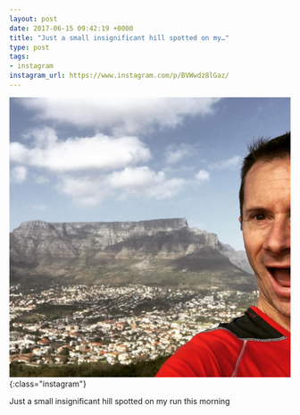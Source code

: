 ```yaml
---
layout: post
date: 2017-06-15 09:42:19 +0000
title: "Just a small insignificant hill spotted on my…"
type: post
tags:
- instagram
instagram_url: https://www.instagram.com/p/BVWwdz8lGaz/
---
```


![Instagram - BVWwdz8lGaz](/img/BVWwdz8lGaz.jpg){:class="instagram"}

Just a small insignificant hill spotted on my run this morning
